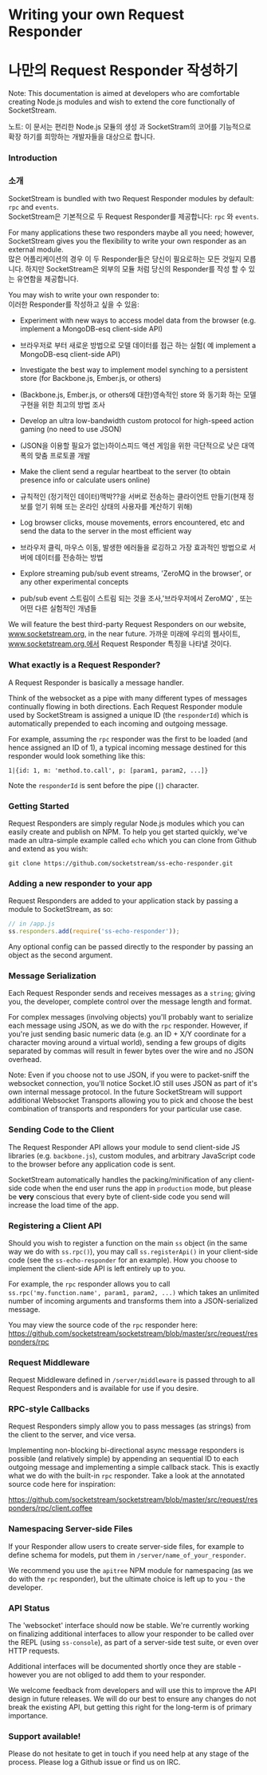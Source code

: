 # Writing your own Request Responder
# 나만의 Request Responder 작성하기 

Note: This documentation is aimed at developers who are comfortable creating Node.js modules and wish to extend the core functionally of SocketStream.

노트: 이 문서는 편리한 Node.js 모듈의 생성 과 SocketStram의 코어를 기능적으로 확장 하기를 희망하는 개발자들을 대상으로 합니다.

### Introduction
### 소개

SocketStream is bundled with two Request Responder modules by default: `rpc` and `events`.  
SocketStream은 기본적으로 두 Request Responder를 제공합니다: `rpc` 와 `events`.

For many applications these two responders maybe all you need; however, SocketStream gives you the flexibility to write your own responder as an external module.  
많은 어플리케이션의 경우 이 두 Responder들은 당신이 필요로하는 모든 것일지 모릅니다. 하지만 SocketStream은 외부의 모듈 처럼 당신의 Responder를 작성 할 수 있는 유연함을 제공합니다. 

You may wish to write your own responder to:  
이러한 Responder를 작성하고 싶을 수 있음: 

* Experiment with new ways to access model data from the browser (e.g. implement a MongoDB-esq client-side API)  
* 브라우저로 부터 새로운 방법으로 모델 데이터를 접근 하는 실험( 예 implement a MongoDB-esq client-side API)  

* Investigate the best way to implement model synching to a persistent store (for Backbone.js, Ember.js, or others) 
* (Backbone.js, Ember.js, or others에 대한)영속적인 store 와 동기화 하는 모델 구현을 위한 최고의 방법 조사 

* Develop an ultra low-bandwidth custom protocol for high-speed action gaming (no need to use JSON)  
* (JSON을 이용할 필요가 없는)하이스피드 액션 게임을 위한 극단적으로 낮은 대역폭의 맞춤 프로토콜 개발

* Make the client send a regular heartbeat to the server (to obtain presence info or calculate users online)  
* 규칙적인 (정기적인 데이터)맥박??을 서버로 전송하는 클라이언트 만들기(현재 정보를 얻기 위해 또는 온라인 상태의 사용자를 계산하기 위해) 

* Log browser clicks, mouse movements, errors encountered, etc and send the data to the server in the most efficient way  
* 브라우저 클릭, 마우스 이동, 발생한 에러들을 로깅하고 가장 효과적인 방법으로 서버에 데이터를 전송하는 방법 

* Explore streaming pub/sub event streams, 'ZeroMQ in the browser', or any other experimental concepts
* pub/sub event 스트림이 스트림 되는 것을 조사,'브라우저에서 ZeroMQ' , 또는 어떤 다른 실험적인 개념들  

We will feature the best third-party Request Responders on our website, www.socketstream.org, in the near future.
가까운 미래에 우리의 웹사이트, www.socketstream.org,에서 Request Responder 특징을 나타낼 것이다. 

### What exactly is a Request Responder?


A Request Responder is basically a message handler.

Think of the websocket as a pipe with many different types of messages continually flowing in both directions. Each Request Responder module used by SocketStream is assigned a unique ID (the `responderId`) which is automatically prepended to each incoming and outgoing message.

For example, assuming the `rpc` responder was the first to be loaded (and hence assigned an ID of 1), a typical incoming message destined for this responder would look something like this:

    1|{id: 1, m: 'method.to.call', p: [param1, param2, ...]}

Note the `responderId` is sent before the pipe (`|`) character.


### Getting Started

Request Responders are simply regular Node.js modules which you can easily create and publish on NPM. To help you get started quickly, we've made an ultra-simple example called `echo` which you can clone from Github and extend as you wish:

    git clone https://github.com/socketstream/ss-echo-responder.git


### Adding a new responder to your app

Request Responders are added to your application stack by passing a module to SocketStream, as so:

```javascript
// in /app.js
ss.responders.add(require('ss-echo-responder'));
```

Any optional config can be passed directly to the responder by passing an object as the second argument.


### Message Serialization

Each Request Responder sends and receives messages as a `string`; giving you, the developer, complete control over the message length and format.

For complex messages (involving objects) you'll probably want to serialize each message using JSON, as we do with the `rpc` responder. However, if you're just sending basic numeric data (e.g. an ID + X/Y coordinate for a character moving around a virtual world), sending a few groups of digits separated by commas will result in fewer bytes over the wire and no JSON overhead.

Note: Even if you choose not to use JSON, if you were to packet-sniff the websocket connection, you'll notice Socket.IO still uses JSON as part of it's own internal message protocol. In the future SocketStream will support additional Websocket Transports allowing you to pick and choose the best combination of transports and responders for your particular use case.


### Sending Code to the Client

The Request Responder API allows your module to send client-side JS libraries (e.g. `backbone.js`), custom modules, and arbitrary JavaScript code to the browser before any application code is sent.

SocketStream automatically handles the packing/minification of any client-side code when the end user runs the app in `production` mode, but please be **very** conscious that every byte of client-side code you send will increase the load time of the app.


### Registering a Client API

Should you wish to register a function on the main `ss` object (in the same way we do with `ss.rpc()`), you may call `ss.registerApi()` in your client-side code (see the `ss-echo-responder` for an example). How you choose to implement the client-side API is left entirely up to you.

For example, the `rpc` responder allows you to call `ss.rpc('my.function.name', param1, param2, ...)` which takes an unlimited number of incoming arguments and transforms them into a JSON-serialized message.

You may view the source code of the `rpc` responder here: https://github.com/socketstream/socketstream/blob/master/src/request/responders/rpc


### Request Middleware

Request Middleware defined in `/server/middleware` is passed through to all Request Responders and is available for use if you desire.


### RPC-style Callbacks

Request Responders simply allow you to pass messages (as strings) from the client to the server, and vice versa.

Implementing non-blocking bi-directional async message responders is possible (and relatively simple) by appending an sequential ID to each outgoing message and implementing a simple callback stack. This is exactly what we do with the built-in `rpc` responder. Take a look at the annotated source code here for inspiration:

https://github.com/socketstream/socketstream/blob/master/src/request/responders/rpc/client.coffee


### Namespacing Server-side Files

If your Responder allow users to create server-side files, for example to define schema for models, put them in `/server/name_of_your_responder`.

We recommend you use the `apitree` NPM module for namespacing (as we do with the `rpc` responder), but the ultimate choice is left up to you - the developer.


### API Status

The 'websocket' interface should now be stable. We're currently working on finalizing additional interfaces to allow your responder to be called over the REPL (using `ss-console`), as part of a server-side test suite, or even over HTTP requests.

Additional interfaces will be documented shortly once they are stable - however you are not obliged to add them to your responder.

We welcome feedback from developers and will use this to improve the API design in future releases. We will do our best to ensure any changes do not break the existing API, but getting this right for the long-term is of primary importance.


### Support available!

Please do not hesitate to get in touch if you need help at any stage of the process. Please log a Github issue or find us on IRC.